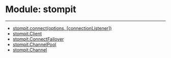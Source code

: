 # Module: stompit

---

* [stompit.connect(options, [connectionListener])](./connect/)
* [stompit.Client](./client/)
* [stompit.ConnectFailover](./connect-failover/)
* [stompit.ChannelPool](./channel-pool/)
* [stompit.Channel](./channel/)
